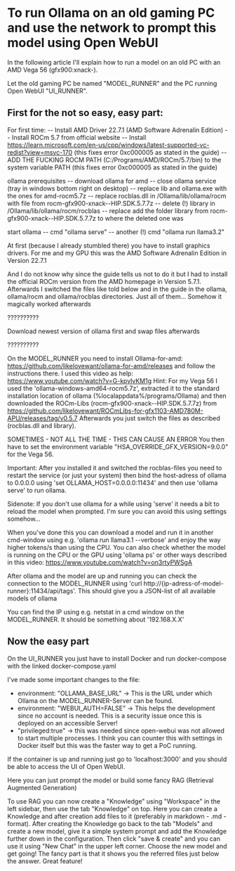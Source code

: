 # To run Ollama on an old gaming PC and use the network to prompt this model using Open WebUI

In the following article I'll explain how to run a model on an old PC with an AMD Vega 56 (gfx900:xnack-).

Let the old gaming PC be named "MODEL_RUNNER" and the PC running Open WebUI "UI_RUNNER".

## First for the not so easy, easy part:

For first time:
-- Install AMD Driver 22.7.1 (AMD Software Adrenalin Edition)
-- Install ROCm 5.7 from official website
-- Install https://learn.microsoft.com/en-us/cpp/windows/latest-supported-vc-redist?view=msvc-170 (this fixes error 0xc000005 as stated in the guide)
-- ADD THE FUCKING ROCM PATH (C:/Programs/AMD/ROCm/5.7/bin) to the system variable PATH (this fixes error 0xc000005 as stated in the guide)

ollama prerequisites
-- download ollama for amd
-- close ollama service (tray in windows bottom right on desktop)
-- replace lib and ollama.exe with the ones for amd-rocm5.7z
-- replace rocblas.dll in /Ollama/lib/ollama/rocm with file from rocm-gfx900-xnack--HIP.SDK.5.7.7z
-- delete (!) library in /Ollama/lib/ollama/rocm/rocblas
-- replace add the folder library from rocm-gfx900-xnack--HIP.SDK.5.7.7z to where the deleted one was

start ollama
-- cmd "ollama serve"
-- another (!) cmd "ollama run llama3.2"



At first (because I already stumbled there) you have to install graphics drivers. For me and my GPU this was the
AMD Software Adrenalin Edition in Version 22.7.1

And I do not know why since the guide tells us not to do it but I had to install the official ROCm version from the AMD homepage in Version 5.7.1.
Afterwards I switched the files like told below and in the guide in the ollama, ollama/rocm and ollama/rocblas directories. Just all of them...
Somehow it magically worked afterwards

??????????

Download newest version of ollama first and swap files afterwards 


??????????

On the MODEL_RUNNER you need to install Ollama-for-amd: https://github.com/likelovewant/ollama-for-amd/releases
and follow the instructions there. I used this video as help: https://www.youtube.com/watch?v=G-kpvlvKM1g
Hint: For my Vega 56 I used the 'ollama-windows-amd64-rocm5.7z', extracted it to the standard installation location of ollama (%localappdata%/programs/Ollama) and then downloaded the ROCm-Libs (rocm-gfx900-xnack--HIP.SDK.5.7.7z) from https://github.com/likelovewant/ROCmLibs-for-gfx1103-AMD780M-APU/releases/tag/v0.5.7 
Afterwards you just switch the files as described (rocblas.dll and library).

SOMETIMES - NOT ALL THE TIME - THIS CAN CAUSE AN ERROR You then have to set the environment variable "HSA_OVERRIDE_GFX_VERSION=9.0.0" for the Vega 56.

Important: After you installed it and switched the rocblas-files you need to restart the service (or just your system)
then bind the host-adress of ollama to 0.0.0.0 using 'set OLLAMA_HOST=0.0.0.0:11434' and then use 'ollama serve' to run ollama.

Sidenote: If you don't use ollama for a while using 'serve' it needs a bit to reload the model when prompted. I'm sure you can avoid this using settings somehow...

When you've done this you can download a model and run it in another cmd-window using e.g. 'ollama run llama3.1 --verbose'
and enjoy the way higher tokens/s than using the CPU.
You can also check whether the model is running on the CPU or the GPU using 'ollama ps' or other ways described in this video: https://www.youtube.com/watch?v=on3rtyPWSgA

After ollama and the model are up and running you can check the connection to the MODEL_RUNNER using 
'curl http://{ip-adress-of-model-runner}:11434/api/tags'.
This should give you a JSON-list of all available models of ollama

You can find the IP using e.g. netstat in a cmd window on the MODEL_RUNNER. It should be something about '192.168.X.X'

## Now the easy part

On the UI_RUNNER you just have to install Docker and run docker-compose with the linked docker-compose.yaml

I've made some important changes to the file:
- environment: "OLLAMA_BASE_URL" -> This is the URL under which Ollama on the MODEL_RUNNER-Server can be found.
- environment: "WEBUI_AUTH=FALSE" -> This helps the development since no account is needed. This is a security issue once this is deployed on an accessible Server!
- "privileged:true" -> this was needed since open-webui was not allowed to start multiple processes. I think you can counter this with settings in Docker itself but this was the faster way to get a PoC running.

If the container is up and running just go to 'localhost:3000' and you should be able to access the UI of Open WebUI.

Here you can just prompt the model or build some fancy RAG (Retrieval Augmented Generation)

To use RAG you can now create a "Knowledge" using "Workspace" in the left sidebar, then use the tab "Knowledge" on top. 
Here you can create a Knowledge and after creation add files to it (preferably in markdown - .md - format).
After creating the Knowledge go back to the tab "Models" and create a new model, give it a simple system prompt and add the Knowledge further down in the configuration.
Then click "save & create" and you can use it using "New Chat" in the upper left corner. Choose the new model and get going!
The fancy part is that it shows you the referred files just below the answer. Great feature!